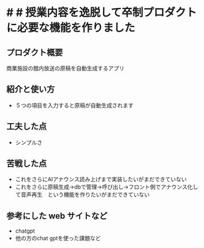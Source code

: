 # # # 授業内容を逸脱して卒制プロダクトに必要な機能を作りました

## プロダクト概要
商業施設の館内放送の原稿を自動生成するアプリ

## 紹介と使い方
- ５つの項目を入力すると原稿が自動生成されます

## 工夫した点
- シンプルさ

## 苦戦した点
- これをさらにAIアナウンス読み上げまで実装したいがまだできていない
- これをさらに原稿生成→dbで管理→呼び出し→フロント側でアナウンス化して音声再生　という機能を作りたいがまだできていない

## 参考にした web サイトなど
- chatgpt
- 他の方のchat gptを使った課題など
